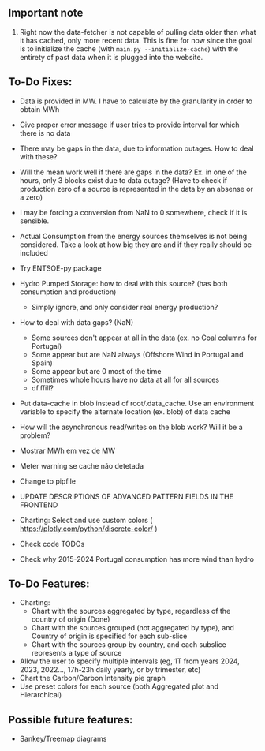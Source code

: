## Important note
1) Right now the data-fetcher is not capable of pulling data older than what it has cached, only more recent data.
This is fine for now since the goal is to initialize the cache (with `main.py --initialize-cache`) with the entirety of past data when it is plugged into the website.


## To-Do Fixes:
- Data is provided in MW. I have to calculate by the granularity in order to obtain MWh
- Give proper error message if user tries to provide interval for which there is no data

- There may be gaps in the data, due to information outages. How to deal with these?
- Will the mean work well if there are gaps in the data? Ex. in one of the hours, only 3 blocks exist due to data outage? (Have to check if production zero of a source is represented in the data by an absense or a zero)
- I may be forcing a conversion from NaN to 0 somewhere, check if it is sensible.
- Actual Consumption from the energy sources themselves is not being considered. Take a look at how big they are and if they really should be included 


- Try ENTSOE-py package
- Hydro Pumped Storage: how to deal with this source? (has both consumption and production)
    - Simply ignore, and only consider real energy production?
- How to deal with data gaps? (NaN)
  - Some sources don't appear at all in the data (ex. no Coal columns for Portugal)
  - Some appear but are NaN always (Offshore Wind in Portugal and Spain)
  - Some appear but are 0 most of the time
  - Sometimes whole hours have no data at all for all sources
  - df.ffill?

- Put data-cache in blob instead of root/.data_cache. Use an environment variable to specify the alternate location (ex. blob) of data cache
- How will the asynchronous read/writes on the blob work? Will it be a problem?

- Mostrar MWh em vez de MW
- Meter warning se cache não detetada
- Change to pipfile
- UPDATE DESCRIPTIONS OF ADVANCED PATTERN FIELDS IN THE FRONTEND

- Charting: Select and use custom colors ( https://plotly.com/python/discrete-color/ )

- Check code TODOs

- Check why 2015-2024 Portugal consumption has more wind than hydro

## To-Do Features:
- Charting:
  - Chart with the sources aggregated by type, regardless of the country of origin (Done)
  - Chart with the sources grouped (not aggregated by type), and Country of origin is specified for each sub-slice
  - Chart with the sources group by country, and each subslice represents a type of source
- Allow the user to specify multiple intervals (eg, 1T from years 2024, 2023, 2022..., 17h-23h daily yearly, or by trimester, etc)
- Chart the Carbon/Carbon Intensity pie graph
- Use preset colors for each source (both Aggregated plot and Hierarchical)

## Possible future features:
- Sankey/Treemap diagrams
